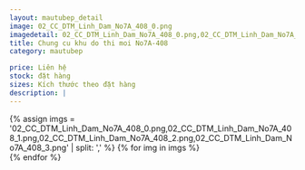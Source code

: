 ```yaml
---
layout: mautubep_detail
image: 02_CC_DTM_Linh_Dam_No7A_408_0.png
imagedetail: 02_CC_DTM_Linh_Dam_No7A_408_0.png,02_CC_DTM_Linh_Dam_No7A_408_1.png,02_CC_DTM_Linh_Dam_No7A_408_2.png,02_CC_DTM_Linh_Dam_No7A_408_3.png
title: Chung cu khu do thi moi No7A-408
category: mautubep

price: Liên hệ
stock: đặt hàng
sizes: Kích thước theo đặt hàng
description: |
---
```

<section class="no-padding" id="two">
	<div class="container-fluid">
	<div class="row-no-gutters">
	{% assign imgs = '02_CC_DTM_Linh_Dam_No7A_408_0.png,02_CC_DTM_Linh_Dam_No7A_408_1.png,02_CC_DTM_Linh_Dam_No7A_408_2.png,02_CC_DTM_Linh_Dam_No7A_408_3.png' | split: ',' %}
	{% for img in imgs %}
	   <div class="col-lg-6 col-sm-6 col-md-6"> 
			<a href="#" class="portfolio-box">
			<img src="{{site.baseurl}}/assets/images/tubep/{{img}}" class="image main" alt="">
			</a>
		</div>
	{% endfor %}			
	</div>
	</div>
</section>
